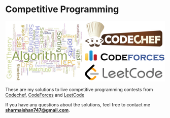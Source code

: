 # Competitive Programming

<p align="center">
  <img src="cplogo.png" width = "700">
</p>

These are my solutions to live competitive programming contests from [Codechef](https://www.codechef.com), [CodeForces](https://codeforces.com) and [LeetCode](https://leetcode.com)

If you have any questions about the solutions, feel free to contact me **sharmaishan747@gmail.com**.
